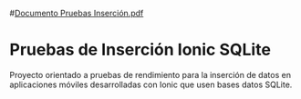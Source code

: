 #[Documento Pruebas Inserción.pdf](https://github.com/quiquesk8/pruebasInsercionSQLite/files/6633133/Documento.Pruebas.Insercion.pdf)
# Pruebas de Inserción Ionic SQLite

Proyecto orientado a pruebas de rendimiento para la inserción de datos en aplicaciones móviles desarrolladas con Ionic que usen bases datos SQLite.
